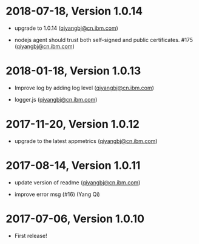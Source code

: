 2018-07-18, Version 1.0.14
==========================

 * upgrade to 1.0.14 (qiyangbj@cn.ibm.com)

 * nodejs agent should trust both self-signed and public certificates. #175 (qiyangbj@cn.ibm.com)


2018-01-18, Version 1.0.13
==========================

 * Improve log by adding log level (qiyangbj@cn.ibm.com)

 * logger.js (qiyangbj@cn.ibm.com)


2017-11-20, Version 1.0.12
==========================

 * upgrade to the latest appmetrics (qiyangbj@cn.ibm.com)


2017-08-14, Version 1.0.11
==========================

 * update version of readme (qiyangbj@cn.ibm.com)

 * improve error msg (#16) (Yang Qi)


2017-07-06, Version 1.0.10
==========================

 * First release!
